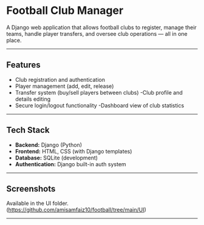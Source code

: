 # Football Club Manager

A Django web application that allows football clubs to register, manage their teams, handle player transfers, and oversee club operations — all in one place.

---

## Features

- Club registration and authentication
- Player management (add, edit, release)
- Transfer system (buy/sell players between clubs)
-Club profile and details editing
- Secure login/logout functionality
-Dashboard view of club statistics

---

## Tech Stack

- **Backend:** Django (Python)
- **Frontend:** HTML, CSS (with Django templates)
- **Database:** SQLite (development)
- **Authentication:** Django built-in auth system

---

## Screenshots

Available in the UI folder. (https://github.com/amisamfaiz10/football/tree/main/UI)

---

